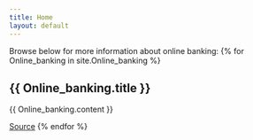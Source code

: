 ```yaml
---
title: Home
layout: default
---
```

Browse below for more information about online banking:
{% for Online_banking in site.Online_banking %}
  <h2>{{ Online_banking.title }}</h2>
  <p>{{ Online_banking.content }}</p>
  <a href="{{ Online_banking.source }}" target="_blank">Source</a>
{% endfor %}
